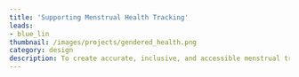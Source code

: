 ```yaml
---
title: 'Supporting Menstrual Health Tracking'
leads: 
- blue_lin
thumbnail: /images/projects/gendered_health.png
category: design
description: To create accurate, inclusive, and accessible menstrual trackers through passive physiological monitoring and user-centered design.
---
```

